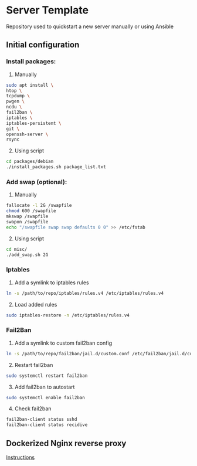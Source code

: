 # Server Template

Repository used to quickstart a new server manually or using Ansible

## Initial configuration

### Install packages:  
1. Manually
```bash
sudo apt install \
htop \
tcpdump \
pwgen \
ncdu \
fail2ban \
iptables \
iptables-persistent \
git \
openssh-server \
rsync
```
2. Using script
```bash
cd packages/debian  
./install_packages.sh package_list.txt
```

### Add swap (optional):
1. Manually
```bash
fallocate -l 2G /swapfile
chmod 600 /swapfile
mkswap /swapfile
swapon /swapfile
echo "/swapfile swap swap defaults 0 0" >> /etc/fstab
```

2. Using script
```bash
cd misc/
./add_swap.sh 2G
```
### Iptables
1. Add a symlink to iptables rules
```bash
ln -s /path/to/repo/iptables/rules.v4 /etc/iptables/rules.v4
```
2. Load added rules
```bash
sudo iptables-restore -n /etc/iptables/rules.v4
```

### Fail2Ban

1. Add a symlink to custom fail2ban config
```bash
ln -s /path/to/repo/fail2ban/jail.d/custom.conf /etc/fail2ban/jail.d/custom.conf
```
2. Restart fail2ban
```bash
sudo systemctl restart fail2ban
```
3. Add fail2ban to autostart
```bash
sudo systemctl enable fail2ban
```
4. Check fail2ban
```bash
fail2ban-client status sshd
fail2ban-client status recidive
```

## Dockerized Nginx reverse proxy

[Instructions](docker/reverse-proxy/README.md)